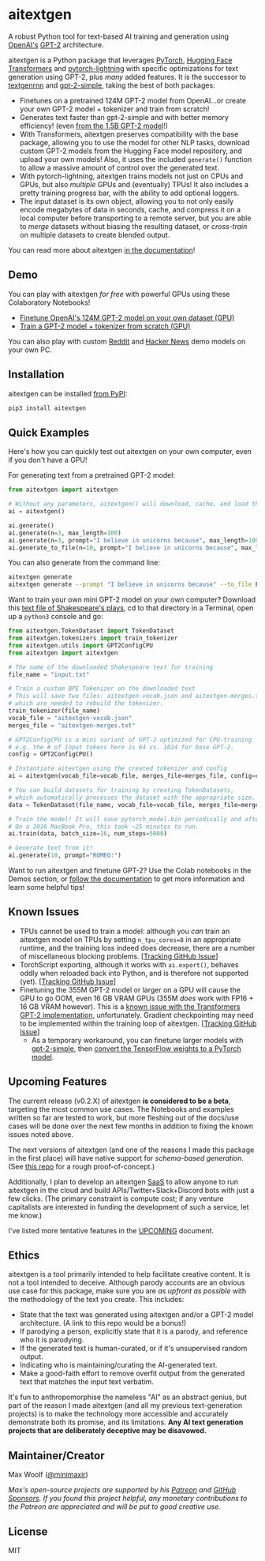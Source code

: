 # aitextgen

A robust Python tool for text-based AI training and generation using [OpenAI's](https://openai.com) [GPT-2](https://openai.com/blog/better-language-models/) architecture.

aitextgen is a Python package that leverages [PyTorch](https://pytorch.org), [Hugging Face Transformers](https://github.com/huggingface/transformers) and [pytorch-lightning](https://github.com/PyTorchLightning/pytorch-lightning) with specific optimizations for text generation using GPT-2, plus _many_ added features. It is the successor to [textgenrnn](https://github.com/minimaxir/textgenrnn) and [gpt-2-simple](https://github.com/minimaxir/gpt-2-simple), taking the best of both packages:

- Finetunes on a pretrained 124M GPT-2 model from OpenAI...or create your own GPT-2 model + tokenizer and train from scratch!
- Generates text faster than gpt-2-simple and with better memory efficiency! (even [from the 1.5B GPT-2 model](https://docs.aitextgen.io/tutorials/generate_1_5b/)!)
- With Transformers, aitextgen preserves compatibility with the base package, allowing you to use the model for other NLP tasks, download custom GPT-2 models from the Hugging Face model repository, and upload your own models! Also, it uses the included `generate()` function to allow a massive amount of control over the generated text.
- With pytorch-lightning, aitextgen trains models not just on CPUs and GPUs, but also _multiple_ GPUs and (eventually) TPUs! It also includes a pretty training progress bar, with the ability to add optional loggers.
- The input dataset is its own object, allowing you to not only easily encode megabytes of data in seconds, cache, and compress it on a local computer before transporting to a remote server, but you are able to _merge_ datasets without biasing the resulting dataset, or _cross-train_ on multiple datasets to create blended output.

You can read more about aitextgen [in the documentation](https://docs.aitextgen.io/)!

## Demo

You can play with aitextgen _for free_ with powerful GPUs using these Colaboratory Notebooks!

- [Finetune OpenAI's 124M GPT-2 model on your own dataset (GPU)](https://colab.research.google.com/drive/15qBZx5y9rdaQSyWpsreMDnTiZ5IlN0zD?usp=sharing)
- [Train a GPT-2 model + tokenizer from scratch (GPU)](https://colab.research.google.com/drive/144MdX5aLqrQ3-YW-po81CQMrD6kpgpYh?usp=sharing)

You can also play with custom [Reddit](notebooks/reddit_demo.ipynb) and [Hacker News](notebooks/hacker_news_demo.ipynb) demo models on your own PC.

## Installation

aitextgen can be installed [from PyPI](https://pypi.org/project/aitextgen/):

```sh
pip3 install aitextgen
```

## Quick Examples

Here's how you can quickly test out aitextgen on your own computer, even if you don't have a GPU!

For generating text from a pretrained GPT-2 model:

```python
from aitextgen import aitextgen

# Without any parameters, aitextgen() will download, cache, and load the 124M GPT-2 "small" model
ai = aitextgen()

ai.generate()
ai.generate(n=3, max_length=100)
ai.generate(n=3, prompt="I believe in unicorns because", max_length=100)
ai.generate_to_file(n=10, prompt="I believe in unicorns because", max_length=100, temperature=1.2)
```

You can also generate from the command line:

```sh
aitextgen generate
aitextgen generate --prompt "I believe in unicorns because" --to_file False
```

Want to train your own mini GPT-2 model on your own computer? Download this [text file of Shakespeare's plays](https://raw.githubusercontent.com/karpathy/char-rnn/master/data/tinyshakespeare/input.txt), cd to that directory in a Terminal, open up a `python3` console and go:

```python
from aitextgen.TokenDataset import TokenDataset
from aitextgen.tokenizers import train_tokenizer
from aitextgen.utils import GPT2ConfigCPU
from aitextgen import aitextgen

# The name of the downloaded Shakespeare text for training
file_name = "input.txt"

# Train a custom BPE Tokenizer on the downloaded text
# This will save two files: aitextgen-vocab.json and aitextgen-merges.txt,
# which are needed to rebuild the tokenizer.
train_tokenizer(file_name)
vocab_file = "aitextgen-vocab.json"
merges_file = "aitextgen-merges.txt"

# GPT2ConfigCPU is a mini variant of GPT-2 optimized for CPU-training
# e.g. the # of input tokens here is 64 vs. 1024 for base GPT-2.
config = GPT2ConfigCPU()

# Instantiate aitextgen using the created tokenizer and config
ai = aitextgen(vocab_file=vocab_file, merges_file=merges_file, config=config)

# You can build datasets for training by creating TokenDatasets,
# which automatically processes the dataset with the appropriate size.
data = TokenDataset(file_name, vocab_file=vocab_file, merges_file=merges_file, block_size=64)

# Train the model! It will save pytorch_model.bin periodically and after completion.
# On a 2016 MacBook Pro, this took ~25 minutes to run.
ai.train(data, batch_size=16, num_steps=5000)

# Generate text from it!
ai.generate(10, prompt="ROMEO:")
```

Want to run aitextgen and finetune GPT-2? Use the Colab notebooks in the Demos section, or [follow the documentation](https://docs.aitextgen.io/) to get more information and learn some helpful tips!

## Known Issues

- TPUs cannot be used to train a model: although you _can_ train an aitextgen model on TPUs by setting `n_tpu_cores=8` in an appropriate runtime, and the training loss indeed does decrease, there are a number of miscellaneous blocking problems. [[Tracking GitHub Issue](https://github.com/minimaxir/aitextgen/issues/3)]
- TorchScript exporting, although it works with `ai.export()`, behaves oddly when reloaded back into Python, and is therefore not supported (yet). [[Tracking GitHub Issue](https://github.com/minimaxir/aitextgen/issues/5)]
- Finetuning the 355M GPT-2 model or larger on a GPU will cause the GPU to go OOM, even 16 GB VRAM GPUs (355M _does_ work with FP16 + 16 GB VRAM however). This is a [known issue with the Transformers GPT-2 implementation](https://github.com/huggingface/transformers/pull/2356), unfortunately. Gradient checkpointing may need to be implemented within the training loop of aitextgen. [[Tracking GitHub Issue](https://github.com/minimaxir/aitextgen/issues/6)]
  - As a temporary workaround, you can finetune larger models with [gpt-2-simple](https://github.com/minimaxir/gpt-2-simple), then [convert the TensorFlow weights to a PyTorch model](https://docs.aitextgen.io/gpt-2-simple/).

## Upcoming Features

The current release (v0.2.X) of aitextgen **is considered to be a beta**, targeting the most common use cases. The Notebooks and examples written so far are tested to work, but more fleshing out of the docs/use cases will be done over the next few months in addition to fixing the known issues noted above.

The next versions of aitextgen (and one of the reasons I made this package in the first place) will have native support for _schema-based generation_. (See [this repo](https://github.com/minimaxir/gpt-2-keyword-generation) for a rough proof-of-concept.)

Additionally, I plan to develop an aitextgen [SaaS](https://en.wikipedia.org/wiki/Software_as_a_service) to allow anyone to run aitextgen in the cloud and build APIs/Twitter+Slack+Discord bots with just a few clicks. (The primary constraint is compute cost; if any venture capitalists are interested in funding the development of such a service, let me know.)

I've listed more tentative features in the [UPCOMING](UPCOMING.md) document.

## Ethics

aitextgen is a tool primarily intended to help facilitate creative content. It is not a tool intended to deceive. Although parody accounts are an obvious use case for this package, make sure you are _as upfront as possible_ with the methodology of the text you create. This includes:

- State that the text was generated using aitextgen and/or a GPT-2 model architecture. (A link to this repo would be a bonus!)
- If parodying a person, explicitly state that it is a parody, and reference who it is parodying.
- If the generated text is human-curated, or if it's unsupervised random output.
- Indicating who is maintaining/curating the AI-generated text.
- Make a good-faith effort to remove overfit output from the generated text that matches the input text verbatim.

It's fun to anthropomorphise the nameless "AI" as an abstract genius, but part of the reason I made aitextgen (and all my previous text-generation projects) is to make the technology more accessible and accurately demonstrate both its promise, and its limitations. **Any AI text generation projects that are deliberately deceptive may be disavowed.**

## Maintainer/Creator

Max Woolf ([@minimaxir](https://minimaxir.com))

_Max's open-source projects are supported by his [Patreon](https://www.patreon.com/minimaxir) and [GitHub Sponsors](https://github.com/sponsors/minimaxir). If you found this project helpful, any monetary contributions to the Patreon are appreciated and will be put to good creative use._

## License

MIT
